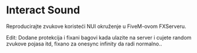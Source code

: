 # Interact Sound

Reproducirajte zvukove koristeći NUI okruženje u FiveM-ovom FXServeru.

Edit: Dodane protekcija i fixani bagovi kada ulazite na server i cujete random zvukove pojasa itd, fixano za onesync infinity da radi normalno..
